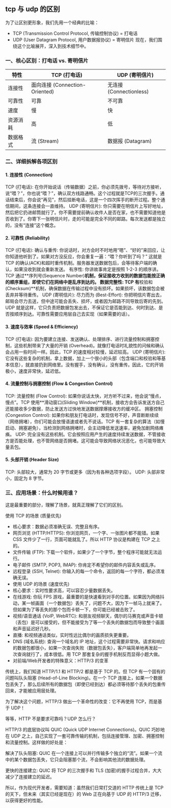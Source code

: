 ## tcp 与 udp 的区别

为了让区别更形象，我们先用一个经典的比喻：
- TCP (Transmission Control Protocol, 传输控制协议) = 打电话
- UDP (User Datagram Protocol, 用户数据报协议) = 寄明信片
现在，我们围绕这个比喻展开，深入到技术细节中。

### 一、核心区别：打电话 vs. 寄明信片
| 特性         | TCP (打电话)            | UDP (寄明信片)          |
|--------------|-------------------------|-------------------------|
| 连接性      | 面向连接 (Connection-Oriented) | 无连接 (Connectionless) |
| 可靠性      | 可靠                    | 不可靠                  |
| 速度        | 慢                      | 快                      |
| 资源消耗    | 高                      | 低                      |
| 数据格式    | 流 (Stream)            | 数据报 (Datagram)      |
### 二、详细拆解各项区别
#### 1. 连接性 (Connection)
TCP (打电话): 在你开始说话（传输数据）之前，你必须先拨号，等待对方接听，说“喂？”，你也说“喂？”，确认双方线路通畅。这个过程就是TCP的三次握手。通话结束后，你会说“再见”，然后挂断电话，这是一个四次挥手的断开过程。整个通信期间，这条连接会一直维持。
UDP (寄明信片): 你只需要在明信片上写好地址，然后把它扔进邮筒就行了。你不需要提前确认收件人是否在家，也不需要知道他是否收到了。你寄下一张明信片时，走的可能是完全不同的邮路。每次发送都是独立的，没有“连接”这个概念。
#### 2. 可靠性 (Reliability)
TCP (打电话):
确认与重传: 你说话时，对方会时不时地用“嗯”、“好的”来回应，让你知道他听到了。如果对方没反应，你会重复一遍：“喂？你听到了吗？” 这就是 TCP 的确认(ACK)和超时重传机制。服务器发送数据包后，会等待客户端的确认，如果没收到就会重新发送。
有序性: 你讲故事肯定是按照 1-2-3 的顺序讲。TCP 通过**序列号(Sequence Number)**机制，保证接收方收到的数据包能按正确的顺序重组，即使它们在网络中是乱序到达的。
数据完整性: TCP 有**校验和(Checksum)**机制，确保数据在传输过程中没有损坏。如果损坏，该数据包会被丢弃并等待重传。
UDP (寄明信片):
尽力而为 (Best-Effort): 你把明信片寄出去，邮局会尽力去送，但中途可能会丢失、损坏，或者因为邮路不同导致后寄的先到。UDP 就是这样，它只负责把数据包发出去，不保证它是否能到达、何时到达、是否按顺序到达。可靠性需要应用层自己去实现（如果需要的话）。
#### 3. 速度与效率 (Speed & Efficiency)
TCP (打电话): 因为要建立连接、发送确认、处理排序、进行流量控制和拥塞控制，这些机制带来了大量的开销 (Overhead)。就像打电话时礼貌性的问候和确认会占用一些时间一样。因此，TCP 的速度相对较慢，延迟较高。
UDP (寄明信片): 它没有这些复杂的机制，拿上数据，加上一个很小的头部（包含端口和校验和等基本信息），就直接扔到网络里。没有握手，没有确认，没有重传。因此，它的开销极小，速度非常快，延迟低。
#### 4. 流量控制与拥塞控制 (Flow & Congestion Control)
TCP:
流量控制 (Flow Control): 如果你说话太快，对方听不过来，他会说“慢点，慢点”。TCP 使用**滑动窗口(Sliding Window)**机制，接收方会告诉发送方自己还能接收多少数据，防止发送方过快地发送数据撑爆接收方的缓冲区。
拥塞控制 (Congestion Control): 如果你和朋友打电话时，发现信号不好，声音断断续续（网络拥堵），你们可能会放慢语速或者先不说话。TCP 有一套复杂的算法（如慢启动、拥塞避免），当检测到网络拥堵时，会主动降低发送速率，避免加剧网络瘫痪。
UDP: 完全没有这些机制。它会按照应用产生的速度持续发送数据，不管接收方是否能处理，也不管网络是否拥堵。这可能会导致网络状况恶化，也可能导致大量丢包。
#### 5. 头部开销 (Header Size)
TCP: 头部较大，通常为 20 字节或更多（因为有各种选项字段）。
UDP: 头部非常小，固定为 8 字节。
### 三、应用场景：什么时候用谁？

这是最重要的部分，理解了场景，就真正理解了它们的区别。

使用 TCP 的场景 (质量优先)

- 核心要求：数据必须准确无误、完整且有序。
- 网页浏览 (HTTP/HTTPS): 你浏览网页，一个字、一张图片都不能错。如果 CSS 文件少了一行，页面可能就乱了。所以 HTTP 协议是构建在 TCP 之上的。
- 文件传输 (FTP): 下载一个软件，如果少了一个字节，整个程序可能就无法运行。
- 电子邮件 (SMTP, POP3, IMAP): 你肯定不希望你的邮件内容丢失或乱序。
- 远程登录 (SSH, Telnet): 你输入的每一个命令，返回的每一个字符，都必须准确无误。
- 使用 UDP 的场景 (速度优先)
- 核心要求：实时性要求高，可以容忍少量数据丢失。
- 在线游戏: 你玩 FPS 游戏，最重要的是快速看到对手的位置。如果因为网络抖动，某一帧画面（一个数据包）丢失了，问题不大，因为下一帧马上就来了。但如果为了等丢失的那个包而卡顿一下，你可能已经被击败了。
- 视频/语音通话 (VoIP, WebRTC): 和朋友视频聊天，偶尔的马赛克或声音卡顿（丢包）是可以接受的，但不能接受为了等一个丢失的数据包而导致整个画面和声音延迟好几秒。
- 直播: 和视频通话类似，实时性远比偶尔的画质损失更重要。
- DNS (域名系统): 查询一个域名的 IP 地址，这个过程需要非常快。请求和响应的数据包都很小，如果一次查询失败（数据包丢失），客户端简单地再发起一次查询就行了，成本很低。用 TCP 那套复杂的握手机制反而显得小题大做。
- 对前端/Web开发者的特殊意义：HTTP/3 的变革

传统上，我们知道 HTTP/1.1 和 HTTP/2 都是基于 TCP 的。但 TCP 有一个固有的问题叫队头阻塞 (Head-of-Line Blocking)。在一个 TCP 连接上，如果一个数据包丢失了，那么后续所有的数据包（即使已经到达）都必须等待那个丢失的包重传回来，才能被应用层处理。

为了解决这个问题，HTTP/3 做出一个革命性的改变：它不再使用 TCP，而是基于 UDP！

等等，HTTP 不是要求可靠吗？UDP 怎么行？

HTTP/3 的底层协议叫 QUIC (Quick UDP Internet Connections)。QUIC 巧妙地在 UDP 之上，自己实现了一套可靠传输的机制，包括连接管理、加密、拥塞控制和流量控制。这样做的好处是：

解决了队头阻塞: QUIC 在一个连接上可以并行传输多个独立的“流”。如果一个流中的某个数据包丢失，它只会阻塞那个流，不会影响其他流的数据处理。

更快的连接建立: QUIC 将 TCP 的三次握手和 TLS (加密)的握手过程合并，大大减少了连接建立的延迟。

所以，作为现代开发者，需要知道：虽然我们日常打交道的 HTTP 传统上是 TCP 的天下，但未来（其实已经是现在）的 Web 正在向基于 UDP 的 HTTP/3 迁移，以获得更好的性能。
